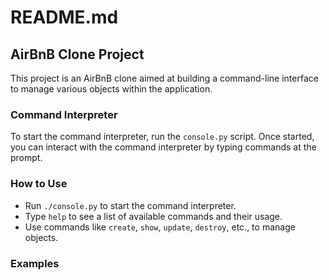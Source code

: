 # README.md

## AirBnB Clone Project

This project is an AirBnB clone aimed at building a command-line interface to manage various objects within the application.

### Command Interpreter

To start the command interpreter, run the `console.py` script. Once started, you can interact with the command interpreter by typing commands at the prompt.

### How to Use

- Run `./console.py` to start the command interpreter.
- Type `help` to see a list of available commands and their usage.
- Use commands like `create`, `show`, `update`, `destroy`, etc., to manage objects.

### Examples
